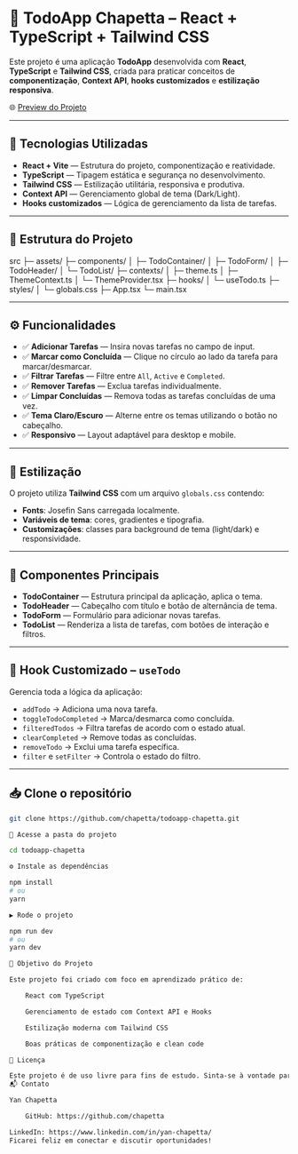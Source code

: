 # 📝 TodoApp Chapetta – React + TypeScript + Tailwind CSS

Este projeto é uma aplicação **TodoApp** desenvolvida com **React**, **TypeScript** e **Tailwind CSS**, criada para praticar conceitos de **componentização**, **Context API**, **hooks customizados** e **estilização responsiva**.

🌐 [Preview do Projeto](https://todoappchapetta.netlify.app/)

---

## 🚀 Tecnologias Utilizadas

- **React + Vite** — Estrutura do projeto, componentização e reatividade.
- **TypeScript** — Tipagem estática e segurança no desenvolvimento.
- **Tailwind CSS** — Estilização utilitária, responsiva e produtiva.
- **Context API** — Gerenciamento global de tema (Dark/Light).
- **Hooks customizados** — Lógica de gerenciamento da lista de tarefas.

---

## 📂 Estrutura do Projeto

src
├─ assets/
├─ components/
│ ├─ TodoContainer/
│ ├─ TodoForm/
│ ├─ TodoHeader/
│ └─ TodoList/
├─ contexts/
│ ├─ theme.ts
│ ├─ ThemeContext.ts
│ └─ ThemeProvider.tsx
├─ hooks/
│ └─ useTodo.ts
├─ styles/
│ └─ globals.css
├─ App.tsx
└─ main.tsx


---

## ⚙️ Funcionalidades

- ✅ **Adicionar Tarefas** — Insira novas tarefas no campo de input.
- ✅ **Marcar como Concluída** — Clique no círculo ao lado da tarefa para marcar/desmarcar.
- ✅ **Filtrar Tarefas** — Filtre entre `All`, `Active` e `Completed`.
- ✅ **Remover Tarefas** — Exclua tarefas individualmente.
- ✅ **Limpar Concluídas** — Remova todas as tarefas concluídas de uma vez.
- ✅ **Tema Claro/Escuro** — Alterne entre os temas utilizando o botão no cabeçalho.
- ✅ **Responsivo** — Layout adaptável para desktop e mobile.

---

## 🎨 Estilização

O projeto utiliza **Tailwind CSS** com um arquivo `globals.css` contendo:

- **Fonts**: Josefin Sans carregada localmente.
- **Variáveis de tema**: cores, gradientes e tipografia.
- **Customizações**: classes para background de tema (light/dark) e responsividade.

---

## 🧩 Componentes Principais

- **TodoContainer** — Estrutura principal da aplicação, aplica o tema.
- **TodoHeader** — Cabeçalho com título e botão de alternância de tema.
- **TodoForm** — Formulário para adicionar novas tarefas.
- **TodoList** — Renderiza a lista de tarefas, com botões de interação e filtros.

---

## 🧠 Hook Customizado – `useTodo`

Gerencia toda a lógica da aplicação:

- `addTodo` → Adiciona uma nova tarefa.
- `toggleTodoCompleted` → Marca/desmarca como concluída.
- `filteredTodos` → Filtra tarefas de acordo com o estado atual.
- `clearCompleted` → Remove todas as concluídas.
- `removeTodo` → Exclui uma tarefa específica.
- `filter` e `setFilter` → Controla o estado do filtro.

---

## 📥 Clone o repositório

```bash
git clone https://github.com/chapetta/todoapp-chapetta.git

📂 Acesse a pasta do projeto

cd todoapp-chapetta

⚙️ Instale as dependências

npm install
# ou
yarn

▶️ Rode o projeto

npm run dev
# ou
yarn dev

🎯 Objetivo do Projeto

Este projeto foi criado com foco em aprendizado prático de:

    React com TypeScript

    Gerenciamento de estado com Context API e Hooks

    Estilização moderna com Tailwind CSS

    Boas práticas de componentização e clean code

📜 Licença

Este projeto é de uso livre para fins de estudo. Sinta-se à vontade para contribuir ou sugerir melhorias!
📬 Contato

Yan Chapetta

    GitHub: https://github.com/chapetta

LinkedIn: https://www.linkedin.com/in/yan-chapetta/
Ficarei feliz em conectar e discutir oportunidades!
